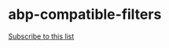 # abp-compatible-filters
<a href="https://subscribe.adblockplus.org?location=https%3A%2F%2Fraw.githubusercontent.com%2Fmylesbartlett72%2Fabp-compatible-filters%2Fmain%2Fmain.txt&amp;title=mylesbartlett72's%20main%20list">Subscribe to this list</a>


